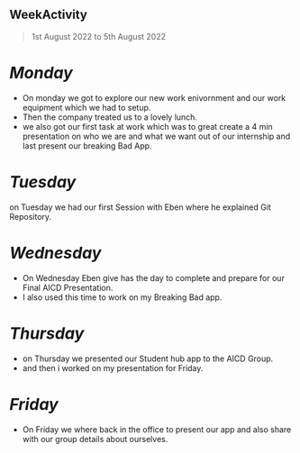 ## WeekActivity 

>1st August 2022 to 5th August 2022

# _Monday_

- On monday we got to explore our new work enivornment and our work equipment which we had to setup.
- Then the company treated us to a lovely lunch.
- we also got our first task at work which was to great create a 4 min presentation on who we are and what we want out of our internship and last present our breaking Bad App.
 

# _Tuesday_

on Tuesday we had our first Session with Eben where he explained Git Repository. 

# _Wednesday_

- On Wednesday Eben give has the day to complete and prepare for our Final AICD Presentation.
- I also used this time to work on my Breaking Bad app.

# _Thursday_

- on Thursday we presented our Student hub app to the AICD Group.
- and then i worked on my presentation for Friday.

# _Friday_

- On Friday we where back in the office to present our app and also share with our group details about ourselves.



